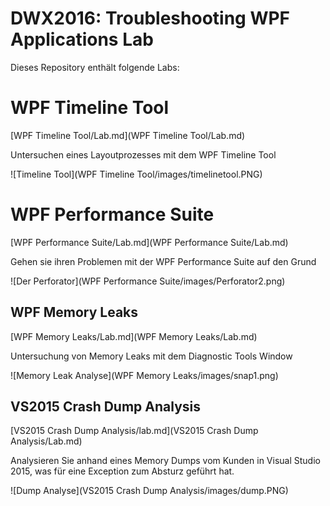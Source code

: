 # DWX2016: Troubleshooting WPF Applications Lab 

Dieses Repository enthält folgende Labs:

# WPF Timeline Tool

[WPF Timeline Tool/Lab.md](WPF Timeline Tool/Lab.md)

Untersuchen eines Layoutprozesses mit dem WPF Timeline Tool

![Timeline Tool](WPF Timeline Tool/images/timelinetool.PNG)

# WPF Performance Suite

[WPF Performance Suite/Lab.md](WPF Performance Suite/Lab.md)

Gehen sie ihren Problemen mit der WPF Performance Suite auf den Grund

![Der Perforator](WPF Performance Suite/images/Perforator2.png)

## WPF Memory Leaks

[WPF Memory Leaks/Lab.md](WPF Memory Leaks/Lab.md)

Untersuchung von Memory Leaks mit dem Diagnostic Tools Window

![Memory Leak Analyse](WPF Memory Leaks/images/snap1.png)

## VS2015 Crash Dump Analysis

[VS2015 Crash Dump Analysis/lab.md](VS2015 Crash Dump Analysis/Lab.md)

Analysieren Sie anhand eines Memory Dumps vom Kunden in Visual Studio 2015, was für eine Exception zum Absturz geführt hat.

![Dump Analyse](VS2015 Crash Dump Analysis/images/dump.PNG)







